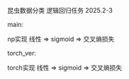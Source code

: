 昆虫数据分类
逻辑回归任务
2025.2-3

main:

np实现
线性  =>  sigmoid  =>  交叉熵损失

torch_ver:

torch实现
线性  =>  sigmoid  =>  交叉熵损失
